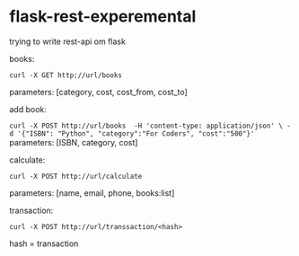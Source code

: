 # flask-rest-experemental
trying to write rest-api om flask


books:

`curl -X GET http://url/books`

parameters:
    [category, cost, cost_from, cost_to]

add book:

`curl -X POST http://url/books 
  -H 'content-type: application/json' \
  -d '{"ISBN": "Python", "category":"For Coders", "cost":"500"}'`
  parameters:
  [ISBN, category, cost]


calculate:

`curl -X POST http://url/calculate`

parameters: 
    [name, email, phone, books:list] 
    
transaction:

`curl -X POST http://url/transsaction/<hash>`

hash = transaction 